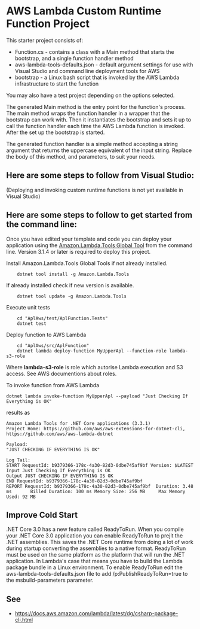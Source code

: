 # AWS Lambda Custom Runtime Function Project

This starter project consists of:
* Function.cs - contains a class with a Main method that starts the bootstrap, and a single function handler method
* aws-lambda-tools-defaults.json - default argument settings for use with Visual Studio and command line deployment tools for AWS
* bootstrap - a Linux bash script that is invoked by the AWS Lambda infrastructure to start the function

You may also have a test project depending on the options selected.

The generated Main method is the entry point for the function's process.  The main method wraps the function handler in a wrapper that the bootstrap can work with.  Then it instantiates the bootstrap and sets it up to call the function handler each time the AWS Lambda function is invoked.  After the set up the bootstrap is started.

The generated function handler is a simple method accepting a string argument that returns the uppercase equivalent of the input string. Replace the body of this method, and parameters, to suit your needs. 

## Here are some steps to follow from Visual Studio:

(Deploying and invoking custom runtime functions is not yet available in Visual Studio)

## Here are some steps to follow to get started from the command line:

Once you have edited your template and code you can deploy your application using the [Amazon.Lambda.Tools Global Tool](https://github.com/aws/aws-extensions-for-dotnet-cli#aws-lambda-amazonlambdatools) from the command line.  Version 3.1.4
or later is required to deploy this project.

Install Amazon.Lambda.Tools Global Tools if not already installed.
```
    dotnet tool install -g Amazon.Lambda.Tools
```

If already installed check if new version is available.
```
    dotnet tool update -g Amazon.Lambda.Tools
```

Execute unit tests
```
    cd "AplAws/test/AplFunction.Tests"
    dotnet test
```

Deploy function to AWS Lambda
```
    cd "AplAws/src/AplFunction"
    dotnet lambda deploy-function MyUpperApl --function-role lambda-s3-role
```
Where **lambda-s3-role** is role which autorise Lambda execution and S3 access. See AWS documentions about roles. 

To invoke function from AWS Lambda

```
dotnet lambda invoke-function MyUpperApl --payload "Just Checking If Everything is OK"
```
results as

```
Amazon Lambda Tools for .NET Core applications (3.3.1)
Project Home: https://github.com/aws/aws-extensions-for-dotnet-cli, https://github.com/aws/aws-lambda-dotnet

Payload:
"JUST CHECKING IF EVERYTHING IS OK"

Log Tail:
START RequestId: b9379366-178c-4a30-82d3-0dbe745af9bf Version: $LATEST
Input Just Checking If Everything is OK
Output JUST CHECKING IF EVERYTHING IS OK
END RequestId: b9379366-178c-4a30-82d3-0dbe745af9bf
REPORT RequestId: b9379366-178c-4a30-82d3-0dbe745af9bf  Duration: 3.48 ms       Billed Duration: 100 ms Memory Size: 256 MB     Max Memory Used: 92 MB
```

## Improve Cold Start

.NET Core 3.0 has a new feature called ReadyToRun. When you compile your .NET Core 3.0 application you can enable ReadyToRun 
to prejit the .NET assemblies. This saves the .NET Core runtime from doing a lot of work during startup converting the 
assemblies to a native format. ReadyToRun must be used on the same platform as the platform that will run the .NET application. In Lambda's case
that means you have to build the Lambda package bundle in a Linux environment. To enable ReadyToRun edit the aws-lambda-tools-defaults.json
file to add /p:PublishReadyToRun=true to the msbuild-parameters parameter.

## See
* <https://docs.aws.amazon.com/lambda/latest/dg/csharp-package-cli.html>